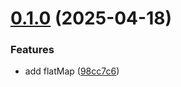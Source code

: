 # [0.1.0](https://github.com/Falinor/web-streams-utils/compare/v0.0.0...v0.1.0) (2025-04-18)


### Features

* add flatMap ([98cc7c6](https://github.com/Falinor/web-streams-utils/commit/98cc7c69d567f6a265dea35e6e538ab97da2257b))
